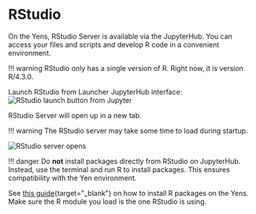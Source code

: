# RStudio

On the Yens, RStudio Server is available via the JupyterHub. You can access your files and scripts and develop R code in a convenient environment.

!!! warning
    RStudio only has a single version of R. Right now, it is version R/4.3.0.

Launch RStudio from Launcher JupyterHub interface:
![RStudio launch button from Jupyter](/assets/images/jupyter_rstudio.png)


RStudio Server will open up in a new tab. 

!!! warning 
    The RStudio server may take some time to load during startup.

![RStudio server opens](/assets/images/rstudio-gui.png)

!!! danger
    Do **not** install packages directly from RStudio on JupyterHub. Instead, use the terminal and run R to install packages. This ensures compatibility with the Yen environment.

See [this guide](/_user_guide/r#installing-r-packages){target="_blank"} on how to install R packages on the Yens. Make sure the R module you load is the one RStudio is using.

